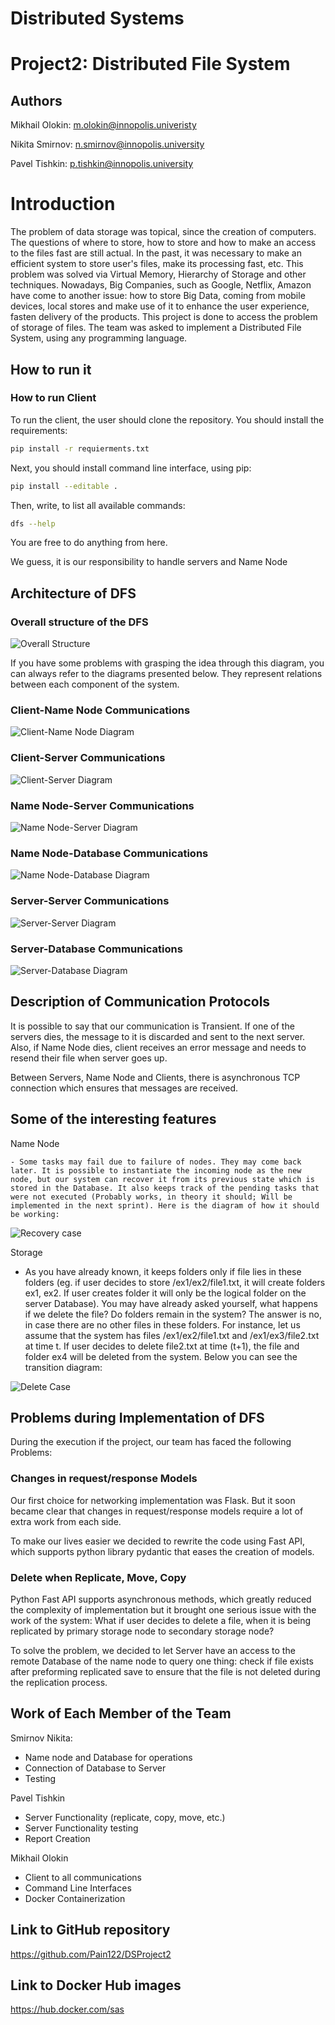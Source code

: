 # Distributed Systems 

# Project2: Distributed File System

## Authors

Mikhail Olokin: m.olokin@innopolis.univeristy

Nikita Smirnov: n.smirnov@innopolis.university

Pavel Tishkin: p.tishkin@innopolis.university

# Introduction

The problem of data storage was topical, since the creation of computers. The questions of where to store, how to store and how to make an access to the files fast are still actual. In the past, it was necessary to make an efficient system to store user's files, make its processing fast, etc. This problem was solved via Virtual Memory, Hierarchy of Storage and other techniques. Nowadays, Big Companies, such as Google, Netflix, Amazon have come to another issue: how to store Big Data, coming from mobile devices, local stores and  make use of it to enhance the user experience, fasten delivery of the products. This project is done to access the problem of storage of files. The team was asked to implement a Distributed File System, using any programming language.

## How to run it

### How to run Client

To run the client, the user should clone the repository. You should install the requirements: 

```bash
pip install -r requierments.txt
```

Next, you should install command line interface, using pip:

```bash
pip install --editable .
```

Then, write, to list all available commands:

```bash
dfs --help
```

You are free to do anything from here.

We guess, it is our responsibility to handle servers and Name Node

## Architecture of DFS

### Overall structure of the DFS

![Overall Structure](https://imgur.com/oKXADSd.jpg)

If you have some problems with grasping the idea through this diagram, you can always refer to the diagrams presented below. They represent relations between each component of the system.

### Client-Name Node Communications

![Client-Name Node Diagram](https://imgur.com/McucT3g.jpg)

### Client-Server Communications

![Client-Server Diagram](https://imgur.com/flp76XH.jpg)

### Name Node-Server Communications

![Name Node-Server Diagram](https://imgur.com/zjn7etE.jpg)

### Name Node-Database Communications

![Name Node-Database Diagram](https://imgur.com/26DM4W9.jpg)

### Server-Server Communications

![Server-Server Diagram](https://imgur.com/Lic1SOp.jpg)



### Server-Database Communications

![Server-Database Diagram](https://imgur.com/Urm9Q7w.jpg)

## Description of Communication Protocols

It is possible to say that our communication is Transient. If one of the servers dies, the message to it is discarded and sent to the next server. Also, if Name Node dies, client receives an error message and needs to resend their file when server goes up.

Between Servers, Name Node and Clients, there is asynchronous TCP connection which ensures that messages are received.

## Some of the interesting features

Name Node

	- Some tasks may fail due to failure of nodes. They may come back later. It is possible to instantiate the incoming node as the new node, but our system can recover it from its previous state which is stored in the Database. It also keeps track of the pending tasks that were not executed (Probably works, in theory it should; Will be implemented in the next sprint). Here is the diagram of how it should be working:

![Recovery case](https://imgur.com/2rCPyoS.jpg)

Storage 

- As you have already known, it keeps folders only if file lies in these folders (eg. if user decides to store /ex1/ex2/file1.txt, it will create folders ex1, ex2. If user creates folder it will only be the logical folder on the server Database). You may have already asked yourself, what happens if we delete the file? Do folders remain in the system? The answer is no, in case there are no other files in these folders. For instance, let us assume that the system has files /ex1/ex2/file1.txt and /ex1/ex3/file2.txt at time t. If user decides to delete file2.txt at time (t+1), the file and folder ex4 will be deleted from the system. Below you can see the transition diagram:

![Delete Case](https://imgur.com/qIlumbI.jpg)

## Problems during Implementation of DFS

During the execution if the project, our team has faced the following Problems:

### Changes in request/response Models

Our first choice for networking implementation was Flask. But it soon became clear that changes in request/response models require a lot of extra work from each side.

To make our lives easier we decided to rewrite the code using Fast API, which supports python library pydantic that eases the creation of models.

### Delete when Replicate, Move, Copy

Python Fast API supports asynchronous methods, which greatly reduced the complexity of implementation but it brought one serious issue with the work of the system: What if user decides to delete a file, when it is being replicated by primary storage node to secondary storage node?

To solve the problem, we decided to let Server have an access to the remote Database of the name node to query one thing: check if file exists after preforming replicated save to ensure that the file is not deleted during the replication process.

## Work of Each Member of the Team

Smirnov Nikita:

- Name node and Database for operations
- Connection of Database to Server
- Testing

Pavel Tishkin

- Server Functionality (replicate, copy, move, etc.)
- Server Functionality testing
- Report Creation

Mikhail Olokin

- Client to all communications
- Command Line Interfaces
- Docker Containerization

## Link to GitHub repository

https://github.com/Pain122/DSProject2

## Link to Docker Hub images

https://hub.docker.com/sas